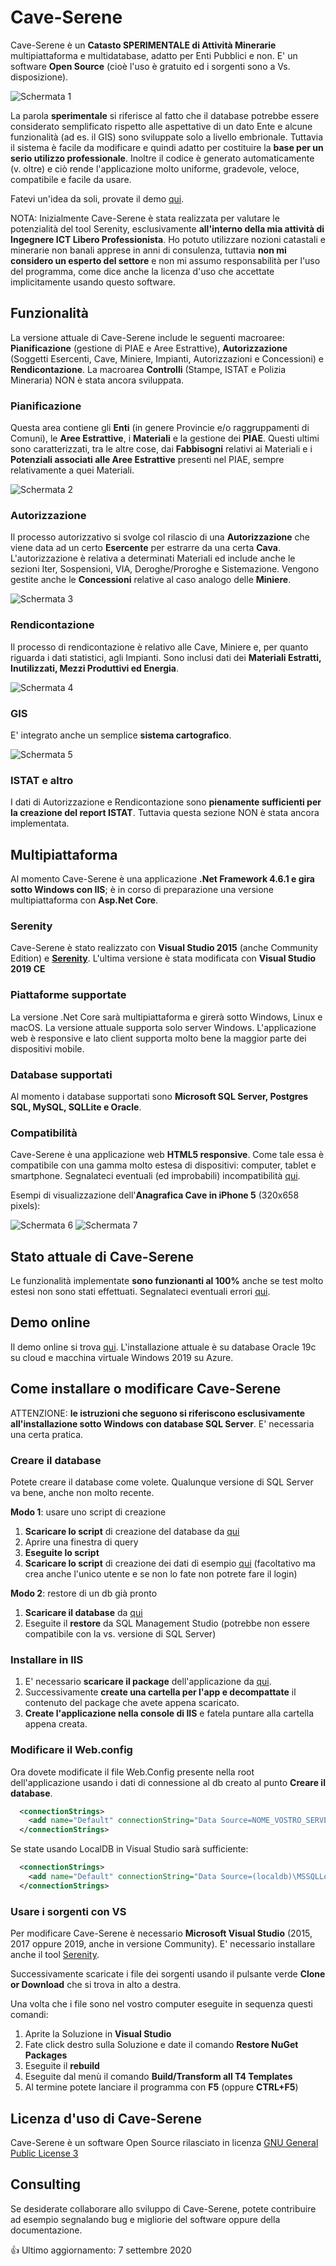 # Cave-Serene
Cave-Serene è un **Catasto SPERIMENTALE di Attività Minerarie** multipiattaforma e multidatabase, adatto per Enti Pubblici e non. E' un software **Open Source** (cioè l'uso è gratuito ed i sorgenti sono a Vs. disposizione). 

![Schermata 1](https://github.com/gsaielli/cave-serene/blob/master/Screenshots/s1.png)

La parola **sperimentale** si riferisce al fatto che il database potrebbe essere considerato semplificato rispetto alle aspettative di un dato Ente e alcune funzionalità (ad es. il GIS) sono sviluppate solo a livello embrionale. Tuttavia il sistema è facile da modificare e quindi adatto per costituire la **base per un serio utilizzo professionale**. Inoltre il codice è generato automaticamente (v. oltre) e ciò rende l'applicazione molto uniforme, gradevole, veloce, compatibile e facile da usare. 

Fatevi un'idea da soli, provate il demo [qui](http://caveserene.aielli.net).

NOTA: Inizialmente Cave-Serene è stata realizzata per valutare le potenzialità del tool Serenity, esclusivamente **all'interno della mia attività di Ingegnere ICT Libero Professionista**. Ho potuto utilizzare nozioni catastali e minerarie non banali apprese in anni di consulenza, tuttavia **non mi considero un esperto del settore** e non mi assumo responsabilità per l'uso del programma, come dice anche la licenza d'uso che accettate implicitamente usando questo software.

## Funzionalità
La versione attuale di Cave-Serene include le seguenti macroaree: **Pianificazione** (gestione di PIAE e Aree Estrattive), **Autorizzazione** (Soggetti Esercenti, Cave, Miniere, Impianti, Autorizzazioni e Concessioni) e **Rendicontazione**. La macroarea **Controlli** (Stampe, ISTAT e Polizia Mineraria) NON è stata ancora sviluppata.

### Pianificazione
Questa area contiene gli **Enti** (in genere Provincie e/o raggruppamenti di Comuni), le **Aree Estrattive**, i **Materiali** e la gestione dei **PIAE**. Questi ultimi sono caratterizzati, tra le altre cose, dai **Fabbisogni** relativi ai Materiali e i **Potenziali associati alle Aree Estrattive** presenti nel PIAE, sempre relativamente a quei Materiali.

![Schermata 2](https://github.com/gsaielli/cave-serene/blob/master/Screenshots/s2.png)

### Autorizzazione
Il processo autorizzativo si svolge col rilascio di una **Autorizzazione** che viene data ad un certo **Esercente** per estrarre da una certa **Cava**. L'autorizzazione è relativa a determinati Materiali ed include anche le sezioni Iter, Sospensioni, VIA, Deroghe/Proroghe e Sistemazione. Vengono gestite anche le **Concessioni** relative al caso analogo delle **Miniere**.

![Schermata 3](https://github.com/gsaielli/cave-serene/blob/master/Screenshots/s3.png)

### Rendicontazione
Il processo di rendicontazione è relativo alle Cave, Miniere e, per quanto riguarda i dati statistici, agli Impianti. Sono inclusi dati dei **Materiali Estratti, Inutilizzati, Mezzi Produttivi ed Energia**.

![Schermata 4](https://github.com/gsaielli/cave-serene/blob/master/Screenshots/s4.png)

### GIS
E' integrato anche un semplice **sistema cartografico**.

![Schermata 5](https://github.com/gsaielli/cave-serene/blob/master/Screenshots/s5.png)

### ISTAT e altro
I dati di Autorizzazione e Rendicontazione sono **pienamente sufficienti per la creazione del report ISTAT**. Tuttavia questa sezione NON è stata ancora implementata.

## Multipiattaforma
Al momento Cave-Serene è una applicazione **.Net Framework 4.6.1 e gira sotto Windows con IIS**; è in corso di preparazione una versione multipiattaforma con **Asp.Net Core**.  

### Serenity
Cave-Serene è stato realizzato con **Visual Studio 2015** (anche Community Edition) e [**Serenity**](https://github.com/volkanceylan/Serenity). L'ultima versione è stata modificata con **Visual Studio 2019 CE**

### Piattaforme supportate
La versione .Net Core sarà multipiattaforma e girerà sotto Windows, Linux e macOS. La versione attuale supporta solo server Windows. L'applicazione web è responsive e lato client supporta molto bene la maggior parte dei dispositivi mobile. 

### Database supportati
Al momento i database supportati sono **Microsoft SQL Server, Postgres SQL, MySQL, SQLLite e Oracle**.

### Compatibilità
Cave-Serene è una applicazione web **HTML5 responsive**. Come tale essa è compatibile con una gamma molto estesa di dispositivi: computer, tablet e smartphone. Segnalateci eventuali (ed improbabili) incompatibilità [qui](https://github.com/gsaielli/cave-serene/issues).

Esempi di visualizzazione dell'**Anagrafica Cave in iPhone 5**  (320x658 pixels):

![Schermata 6](https://github.com/gsaielli/cave-serene/blob/master/Screenshots/s6.png)
![Schermata 7](https://github.com/gsaielli/cave-serene/blob/master/Screenshots/s7.png)

## Stato attuale di Cave-Serene
Le funzionalità implementate **sono funzionanti al 100%** anche se test molto estesi non sono stati effettuati. Segnalateci eventuali errori [qui](https://github.com/gsaielli/cave-serene/issues).

## Demo online
Il demo online si trova [qui](http://caveserene.aielli.net). L'installazione attuale è su database Oracle 19c su cloud e macchina virtuale Windows 2019 su Azure.

## Come installare o modificare Cave-Serene 
ATTENZIONE: **le istruzioni che seguono si riferiscono esclusivamente all'installazione sotto Windows con database SQL Server**. E' necessaria una certa pratica.

### Creare il database
Potete creare il database come volete. Qualunque versione di SQL Server va bene, anche non molto recente.

**Modo 1**: usare uno script di creazione
1. **Scaricare lo script** di creazione del database da [qui](https://github.com/gsaielli/cave-serene/blob/master/CreaDatabase.sql)
1. Aprire una finestra di query 
1. **Eseguite lo script**
1. **Scaricare lo script** di creazione dei dati di esempio [qui](https://github.com/gsaielli/cave-serene/blob/master/CreaDati.sql) (facoltativo ma crea anche l'unico utente e se non lo fate non potrete fare il login)

**Modo 2**: restore di un db già pronto
1. **Scaricare il database** da [qui](https://github.com/gsaielli/cave-serene/raw/master/cave-serene.bak)
1. Eseguite il **restore** da SQL Management Studio (potrebbe non essere compatibile con la vs. versione di SQL Server)

### Installare in IIS
1. E' necessario **scaricare il package** dell'applicazione da [qui](https://github.com/gsaielli/cave-serene/raw/master/Deploy.zip). 
1. Successivamente **create una cartella per l'app e decompattate** il contenuto del package che avete appena scaricato. 
1. **Create l'applicazione nella console di IIS** e fatela puntare alla cartella appena creata. 

### Modificare il Web.config
Ora dovete modificate il file Web.Config presente nella root dell'applicazione usando i dati di connessione al db creato al punto **Creare il database**.

```xml
  <connectionStrings>
    <add name="Default" connectionString="Data Source=NOME_VOSTRO_SERVER;Initial Catalog=CaveSerene;Integrated Security=True" providerName="System.Data.SqlClient" />
  </connectionStrings>
```
Se state usando LocalDB in Visual Studio sarà sufficiente:
```xml
  <connectionStrings>
    <add name="Default" connectionString="Data Source=(localdb)\MSSQLLocalDB;Initial Catalog=CaveSerene;Integrated Security=True;Connect Timeout=30;Encrypt=False;TrustServerCertificate=False;ApplicationIntent=ReadWrite;MultiSubnetFailover=False" providerName="System.Data.SqlClient"/>
  </connectionStrings>
```

### Usare i sorgenti con VS
Per modificare Cave-Serene è necessario **Microsoft Visual Studio** (2015, 2017 oppure 2019, anche in versione Community). E' necessario installare anche il tool [Serenity](https://marketplace.visualstudio.com/items?itemName=VolkanCeylan.SereneSerenityApplicationTemplate). 

Successivamente scaricate i file dei sorgenti usando il pulsante verde **Clone or Download** che si trova in alto a destra. 

Una volta che i file sono nel vostro computer eseguite in sequenza questi comandi:
1. Aprite la Soluzione in **Visual Studio**
1. Fate click destro sulla Soluzione e date il comando **Restore NuGet Packages**
1. Eseguite il **rebuild**
1. Eseguite dal menù il comando **Build/Transform all T4 Templates**
1. Al termine potete lanciare il programma con **F5** (oppure **CTRL+F5**) 

## Licenza d'uso di Cave-Serene
Cave-Serene è un software Open Source rilasciato in licenza [GNU General Public License 3](https://github.com/gsaielli/cave-serene/blob/master/LICENSE)

## Consulting
Se desiderate collaborare allo sviluppo di Cave-Serene, potete contribuire ad esempio segnalando bug e migliorie del software oppure della documentazione. 

:+1: Ultimo aggiornamento: 7 settembre 2020
